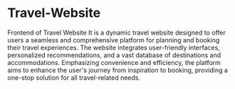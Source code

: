 # Travel-Website
Frontend of Travel Website 
It is a dynamic travel website designed to offer users a seamless and comprehensive platform for planning and booking their travel experiences. The website integrates user-friendly interfaces, personalized recommendations, and a vast database of destinations and accommodations. Emphasizing convenience and efficiency, the platform aims to enhance the user's journey from inspiration to booking, providing a one-stop solution for all travel-related needs.

